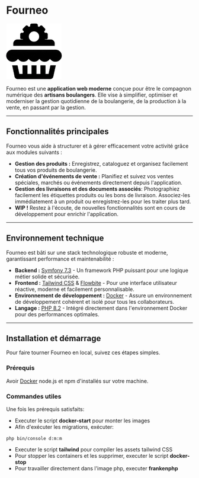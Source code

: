 # Fourneo

<img src="logo.png" alt="Logo Fourneo" width="150" height="150"> 

Fourneo est une **application web moderne** conçue pour être le compagnon numérique des **artisans boulangers**. Elle vise à simplifier, optimiser et moderniser la gestion quotidienne de la boulangerie, de la production à la vente, en passant par la gestion.

---

## Fonctionnalités principales

Fourneo vous aide à structurer et à gérer efficacement votre activité grâce aux modules suivants :

* **Gestion des produits :** Enregistrez, cataloguez et organisez facilement tous vos produits de boulangerie.
* **Création d'événements de vente :** Planifiez et suivez vos ventes spéciales, marchés ou événements directement depuis l'application.
* **Gestion des livraisons et des documents associés**: Photographiez facilement les étiquettes produits ou les bons de livraison. Associez-les immédiatement à un produit ou enregistrez-les pour les traiter plus tard.
* **WIP !** Restez à l'écoute, de nouvelles fonctionnalités sont en cours de développement pour enrichir l'application.

---

## Environnement technique

Fourneo est bâti sur une stack technologique robuste et moderne, garantissant performance et maintenabilité :

* **Backend :** [Symfony 7.3](https://symfony.com/) - Un framework PHP puissant pour une logique métier solide et sécurisée.
* **Frontend :** [Tailwind CSS](https://tailwindcss.com/) & [Flowbite](https://flowbite.com/) - Pour une interface utilisateur réactive, moderne et facilement personnalisable.
* **Environnement de développement :** [Docker](https://www.docker.com/) - Assure un environnement de développement cohérent et isolé pour tous les collaborateurs.
* **Langage :** [PHP 8.2](https://www.php.net/) - Intégré directement dans l'environnement Docker pour des performances optimales.

---

## Installation et démarrage

Pour faire tourner Fourneo en local, suivez ces étapes simples.

### Prérequis

Avoir [Docker](https://www.docker.com/get-started) node.js et npm d'installés sur votre machine.

### Commandes utiles

Une fois les prérequis satisfaits:

* Executer le script **docker-start** pour monter les images
* Afin d'exécuter les migrations, exécuter:
```
php bin/console d:m:m
```
* Executer le script **tailwind** pour compiler les assets tailwind CSS
* Pour stopper les containers et les supprimer, executer le script **docker-stop**
* Pour travailler directement dans l'image php, executer **frankenphp**



